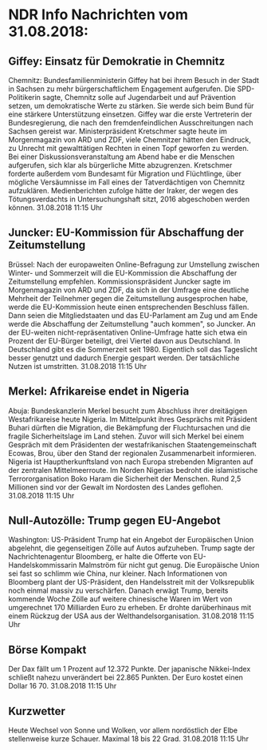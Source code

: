 # NDR Info Nachrichten vom 31.08.2018:


## Giffey: Einsatz für Demokratie in Chemnitz
Chemnitz: Bundesfamilienministerin Giffey hat bei ihrem Besuch in der Stadt in Sachsen zu mehr bürgerschaftlichem Engagement aufgerufen. Die SPD-Politikerin sagte, Chemnitz solle auf Jugendarbeit und auf Prävention setzen, um demokratische Werte zu stärken. Sie werde sich beim Bund für eine stärkere Unterstützung einsetzen. Giffey war die erste Vertreterin der Bundesregierung, die nach den fremdenfeindlichen Ausschreitungen nach Sachsen gereist war. Ministerpräsident Kretschmer sagte heute im Morgenmagazin von ARD und ZDF, viele Chemnitzer hätten den Eindruck, zu Unrecht mit gewalttätigen Rechten in einen Topf geworfen zu werden. Bei einer Diskussionsveranstaltung am Abend habe er die Menschen aufgerufen, sich klar als bürgerliche Mitte abzugrenzen. Kretschmer forderte außerdem vom Bundesamt für Migration und Flüchtlinge, über mögliche Versäumnisse im Fall eines der Tatverdächtigen von Chemnitz aufzuklären. Medienberichten zufolge hätte der Iraker, der wegen des Tötungsverdachts in Untersuchungshaft sitzt, 2016 abgeschoben werden können. 31.08.2018 11:15 Uhr 

## Juncker: EU-Kommission für Abschaffung der Zeitumstellung
Brüssel: Nach der europaweiten Online-Befragung zur Umstellung zwischen Winter- und Sommerzeit will die EU-Kommission die Abschaffung der Zeitumstellung empfehlen. Kommissionspräsident Juncker sagte im Morgenmagazin von ARD und ZDF, da sich in der Umfrage eine deutliche Mehrheit der Teilnehmer gegen die Zeitumstellung ausgesprochen habe, werde die EU-Kommission heute einen entsprechenden Beschluss fällen. Dann seien die Mitgliedstaaten und das EU-Parlament am Zug und am Ende werde die Abschaffung der Zeitumstellung "auch kommen", so Juncker. An der EU-weiten nicht-repräsentativen Online-Umfrage hatte sich etwa ein Prozent der EU-Bürger beteiligt, drei Viertel davon aus Deutschland. In Deutschland gibt es die Sommerzeit seit 1980. Eigentlich soll das Tageslicht besser genutzt und dadurch Energie gespart werden. Der tatsächliche Nutzen ist umstritten. 31.08.2018 11:15 Uhr 

## Merkel: Afrikareise endet in Nigeria
Abuja: Bundeskanzlerin Merkel besucht zum Abschluss ihrer dreitägigen Westafrikareise heute Nigeria. Im Mittelpunkt ihres Gesprächs mit Präsident Buhari dürften die Migration, die Bekämpfung der Fluchtursachen und die fragile Sicherheitslage im Land stehen. Zuvor will sich Merkel bei einem Gespräch mit dem Präsidenten der westafrikanischen Staatengemeinschaft Ecowas, Brou, über den Stand der regionalen Zusammenarbeit informieren. Nigeria ist Hauptherkunftsland von nach Europa strebenden Migranten auf der zentralen Mittelmeerroute. Im Norden Nigerias bedroht die islamistische Terrororganisation Boko Haram die Sicherheit der Menschen. Rund 2,5 Millionen sind vor der Gewalt im Nordosten des Landes geflohen. 31.08.2018 11:15 Uhr 

## Null-Autozölle: Trump gegen EU-Angebot
Washington: US-Präsident Trump hat ein Angebot der Europäischen Union abgelehnt, die gegenseitigen Zölle auf Autos aufzuheben. Trump sagte der Nachrichtenagentur Bloomberg, er halte die Offerte von EU-Handelskommissarin Malmström für nicht gut genug. Die Europäische Union sei fast so schlimm wie China, nur kleiner. Nach Informationen von Bloomberg plant der US-Präsident, den Handelsstreit mit der Volksrepublik noch einmal massiv zu verschärfen. Danach erwägt Trump, bereits kommende Woche Zölle auf weitere chinesische Waren im Wert von umgerechnet 170 Milliarden Euro zu erheben. Er drohte darüberhinaus mit einem Rückzug der USA aus der Welthandelsorganisation. 31.08.2018 11:15 Uhr 

## Börse Kompakt
Der Dax fällt um 1 Prozent auf 12.372 Punkte. Der japanische Nikkei-Index schließt nahezu unverändert bei 22.865 Punkten. Der Euro kostet einen Dollar 16 70. 31.08.2018 11:15 Uhr 

## Kurzwetter
Heute Wechsel von Sonne und Wolken, vor allem nordöstlich der Elbe stellenweise kurze Schauer. Maximal 18 bis 22 Grad. 31.08.2018 11:15 Uhr 
